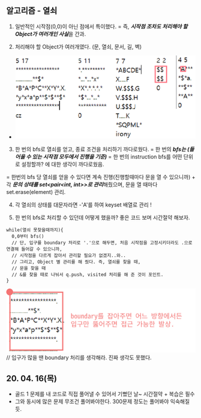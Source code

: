 ## 알고리즘 - 열쇠
  
  1. 일반적인 시작점(0,0)이 아닌 점에서 특이했다.
    = 즉, ***시작점 조차도 처리해야 할 Object가 여러개인 사실***을 간과.

  2. 처리해야 할 Object가 여러개였다. (문, 열쇠, 문서, 길, 벽)

   - ![Alt text](./img/img_200416.jpg)

  3. 한 번의 bfs로 열쇠를 얻고, 종료 조건을 처리하기 까다로웠다.
   = 한 번의 ***bfs는 (들어올 수 있는 시작점 모두에서 진행을 기준)***
   = 한 번의 instruction bfs를 어떤 단위로 설정할까? 에 대한 생각이 까다로웠음.

   = 한번의 bfs 당 열쇠를 얻을 수 있다면 계속 진행(진행할때마다 문을 열 수 있으니까)
    + 각 ***문의 상태를 set<pair<int, int>>로 관리***해줬으며, 문을 열 때마다 set.erase(element) 관리.

  4. 각 열쇠의 상태를 대문자라면 -'A'를 하여 keyset 배열로 관리 !

  5. 한 번의 bfs로 처리할 수 있던데 어떻게 했을까? 좋은 코드 보며 시간절약 해보자.
   ```
   while(열쇠 못찾을때까지){
     0,0부터 bfs()
     // 단, 입구를 boundary 처리로 '.'으로 해두면, 처음 시작점을 고정시키더라도 .으로 연결해 들어갈 수 있으니까,
     // 시작점을 다르게 잡아서 관리할 필요가 없겠지..와..
     // 그리고, Object 별 관리를 해 줬다. 즉, 열쇠를 찾을 때,
     // 문을 찾을 때
     // &를 찾을 때로 나눠서 q.push, visited 처리를 해 준 것이 포인트.
   }
   ```
   ![Alt text](./img/img_2004162.jpg)
   // 입구가 많을 땐 boundary 처리를 생각해라. 진짜 생각도 못했다.

## 20. 04. 16(목)
 - 골드 1 문제를 내 코드로 직접 풀어낼 수 있어서 기뻤던 날~ 시간절약 + 복습은 필수
 - 그와 동시에 많은 문제 무조건 풀어봐야한다. 300문제 정도는 풀어봐야 익숙해질듯.




